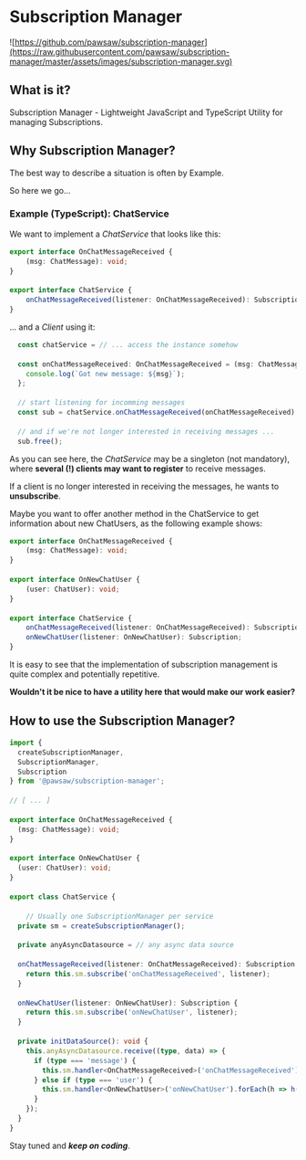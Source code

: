 # Subscription Manager

![https://github.com/pawsaw/subscription-manager](https://raw.githubusercontent.com/pawsaw/subscription-manager/master/assets/images/subscription-manager.svg)

## What is it?

Subscription Manager - Lightweight JavaScript and TypeScript Utility for managing Subscriptions.

## Why Subscription Manager?

The best way to describe a situation is often by Example.

So here we go...

### Example (TypeScript): ChatService

We want to implement a _ChatService_ that looks like this:

```ts
export interface OnChatMessageReceived {
    (msg: ChatMessage): void;
}

export interface ChatService {
    onChatMessageReceived(listener: OnChatMessageReceived): Subscription;
}
```

... and a _Client_ using it:

```ts
  const chatService = // ... access the instance somehow

  const onChatMessageReceived: OnChatMessageReceived = (msg: ChatMessage) => {
    console.log(`Got new message: ${msg}`);
  };

  // start listening for incomming messages
  const sub = chatService.onChatMessageReceived(onChatMessageReceived);

  // and if we're not longer interested in receiving messages ...
  sub.free();
```

As you can see here, the _ChatService_ may be a singleton (not mandatory), where **several (!) clients may want to register** to receive messages.

If a client is no longer interested in receiving the messages, he wants to **unsubscribe**.

Maybe you want to offer another method in the ChatService to get information about new ChatUsers, as the following example shows:

```ts
export interface OnChatMessageReceived {
    (msg: ChatMessage): void;
}

export interface OnNewChatUser {
    (user: ChatUser): void;
}

export interface ChatService {
    onChatMessageReceived(listener: OnChatMessageReceived): Subscription;
    onNewChatUser(listener: OnNewChatUser): Subscription;
}
```

It is easy to see that the implementation of subscription management is quite complex and potentially repetitive.

**Wouldn't it be nice to have a utility here that would make our work easier?**

## How to use the Subscription Manager?

```ts
import {
  createSubscriptionManager,
  SubscriptionManager,
  Subscription
} from '@pawsaw/subscription-manager';

// [ ... ]

export interface OnChatMessageReceived {
  (msg: ChatMessage): void;
}

export interface OnNewChatUser {
  (user: ChatUser): void;
}

export class ChatService {

    // Usually one SubscriptionManager per service
  private sm = createSubscriptionManager();

  private anyAsyncDatasource = // any async data source

  onChatMessageReceived(listener: OnChatMessageReceived): Subscription {
    return this.sm.subscribe('onChatMessageReceived', listener);
  }

  onNewChatUser(listener: OnNewChatUser): Subscription {
    return this.sm.subscribe('onNewChatUser', listener);
  }

  private initDataSource(): void {
    this.anyAsyncDatasource.receive((type, data) => {
      if (type === 'message') {
        this.sm.handler<OnChatMessageReceived>('onChatMessageReceived').forEach(h => h(data as ChatMessage));
      } else if (type === 'user') {
        this.sm.handler<OnNewChatUser>('onNewChatUser').forEach(h => h(data as ChatUser));
      }
    });
  }
}
```

Stay tuned and **_keep on coding_**.
